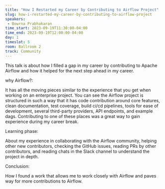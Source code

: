```yaml
---
title: "How I Restarted my Career by Contributing to Airflow Project"
slug: how-i-restarted-my-career-by-contributing-to-airflow-project
speakers:
 - Bowrna Prabhakaran
time_start: 2023-09-19T11:30:00-04:00
time_end: 2023-09-19T12:00:00-04:00
day: 1
timeslot: 5
room: Ballroom 2
track: Community
---
```


This talk is about how I filled a gap in my career by contributing to Apache Airflow and how it helped for the next step ahead in my career.
 
 why Airflow?:
 
 It has all the moving pieces similar to the experience that you get when working on an enterprise project. You can see the Airflow project is structured in such a way that it has code contribution around core features, clean documentation, test coverage, build ci/cd pipelines, tools for ease of development, several third-party providers, API endpoints, and example dags. Contributing to one of these places was a great way to gain experience during my career break. 
 
 Learning phase:
 
 About my experience in collaborating with the Airflow community, helping other new contributors, checking the GitHub issues, reading PRs by other contributors, and reading chats in the Slack channel to understand the project in depth.
 
 Conclusion:
 
 How I found a work that allows me to work closely with Airflow and paves way for more contributions to Airflow.
